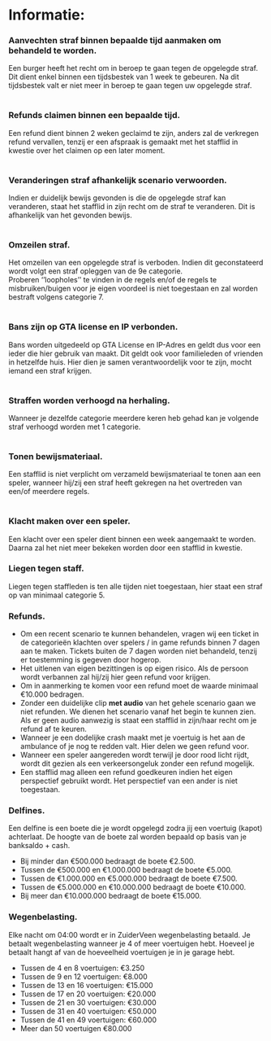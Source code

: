 # **Informatie:**<br>

### **Aanvechten straf binnen bepaalde tijd aanmaken om behandeld te worden.**<br>
Een burger heeft het recht om in beroep te gaan tegen de opgelegde straf. Dit dient enkel binnen een tijdsbestek van 1 week te gebeuren. Na dit tijdsbestek valt er niet meer in beroep te gaan tegen uw opgelegde straf.<br>
</br>

### **Refunds claimen binnen een bepaalde tijd.**<br>
Een refund dient binnen 2 weken geclaimd te zijn, anders zal de verkregen refund vervallen, tenzij er een afspraak is gemaakt met het stafflid in kwestie over het claimen op een later moment.<br>
</br>

### **Veranderingen straf afhankelijk scenario verwoorden.**<br>
Indien er duidelijk bewijs gevonden is die de opgelegde straf kan veranderen, staat het stafflid in zijn recht om de straf te veranderen. Dit is afhankelijk van het gevonden bewijs.<br>
</br>

### **Omzeilen straf.**<br>
Het omzeilen van een opgelegde straf is  verboden. Indien dit geconstateerd wordt volgt een straf opleggen van de 9e categorie.<br>
Proberen ‘’loopholes’’ te vinden in de regels en/of de regels te misbruiken/buigen voor je eigen voordeel is niet toegestaan en zal worden bestraft volgens categorie 7.<br>
</br>

### **Bans zijn op GTA license en IP verbonden.**<br>
Bans worden uitgedeeld op GTA License en IP-Adres en geldt dus voor een ieder die hier gebruik van maakt. Dit geldt ook voor familieleden of vrienden in hetzelfde huis. Hier dien je samen verantwoordelijk voor te zijn, mocht iemand een straf krijgen.<br>
</br>

### **Straffen worden verhoogd na herhaling.**<br>
Wanneer je dezelfde categorie meerdere keren heb gehad kan je volgende straf verhoogd worden met 1 categorie.<br>
</br>

### **Tonen bewijsmateriaal.**<br>
Een stafflid is niet verplicht om verzameld bewijsmateriaal te tonen aan een speler, wanneer hij/zij een straf heeft gekregen na het overtreden van een/of meerdere regels.<br>
</br>

### **Klacht maken over een speler.**<br>
Een klacht over een speler dient binnen een week aangemaakt te worden. Daarna zal het niet meer bekeken worden door een stafflid in kwestie.
</br>

### **Liegen tegen staff.** </br>
Liegen tegen staffleden is ten alle tijden niet toegestaan, hier staat een straf op van minimaal categorie 5.</br>

### **Refunds.**<br>
- Om een recent scenario te kunnen behandelen, vragen wij een ticket in de categorieën klachten over spelers / in game refunds binnen 7 dagen aan te maken. Tickets buiten de 7 dagen worden niet behandeld, tenzij er toestemming is gegeven door hogerop.
- Het uitlenen van eigen bezittingen is op eigen risico. Als de persoon wordt verbannen zal hij/zij hier geen refund voor krijgen.
- Om in aanmerking te komen voor een refund moet de waarde minimaal €10.000 bedragen.
- Zonder een duidelijke clip **met audio** van het gehele scenario gaan we niet refunden. We dienen het scenario vanaf het begin te kunnen zien. Als er geen audio aanwezig is staat een stafflid in zijn/haar recht om je refund af te keuren.
- Wanneer je een dodelijke crash maakt met je voertuig is het aan de ambulance of je nog te redden valt. Hier delen we geen refund voor. 
- Wanneer een speler aangereden wordt terwijl je door rood licht rijdt, wordt dit gezien als een verkeersongeluk zonder een refund mogelijk.
- Een stafflid mag alleen een refund goedkeuren indien het eigen perspectief gebruikt wordt. Het perspectief van een ander is niet toegestaan. </br>

### **Delfines.**<br>
Een delfine is een boete die je wordt opgelegd zodra jij een voertuig (kapot) achterlaat. De hoogte van de boete zal worden bepaald op basis van je banksaldo + cash.</br>
 * Bij minder dan €500.000 bedraagt de boete €2.500.
 * Tussen de €500.000 en €1.000.000 bedraagt de boete €5.000.
 * Tussen de €1.000.000 en €5.000.000 bedraagt de boete €7.500.
 * Tussen de €5.000.000 en €10.000.000 bedraagt de boete €10.000.
 * Bij meer dan €10.000.000 bedraagt de boete €15.000.</br>

### **Wegenbelasting.**<br>
Elke nacht om 04:00  wordt er in ZuiderVeen wegenbelasting betaald. Je betaalt wegenbelasting wanneer je 4 of meer voertuigen hebt. Hoeveel je betaalt hangt af van de hoeveelheid voertuigen je in je garage hebt.</br>
 * Tussen de 4 en 8 voertuigen: €3.250
 * Tussen de 9 en 12 voertuigen: €8.000
 * Tussen de 13 en 16 voertuigen: €15.000
 * Tussen de 17 en 20 voertuigen: €20.000
 * Tussen de 21 en 30 voertuigen: €30.000
 * Tussen de 31 en 40 voertuigen: €50.000
 * Tussen de 41 en 49 voertuigen: €60.000
 * Meer dan 50 voertuigen €80.000 